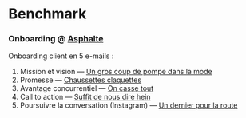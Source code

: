 # Benchmark

### Onboarding @ [Asphalte](https://asphalte.com)

Onboarding client en 5 e-mails :
1. Mission et vision — [Un gros coup de pompe dans la mode](./asphalte/01-vision-mission.html)
2. Promesse — [Chaussettes claquettes](./asphalte/02-promesse.html)
3. Avantage concurrentiel — [On casse tout](./asphalte/03-avantage-concurrentiel.html)
4. Call to action — [Suffit de nous dire hein](./asphalte/04-call-to-action.html)
5. Poursuivre la conversation (Instagram) — [Un dernier pour la route](./asphalte/05-poursuivre-conversation.html)
